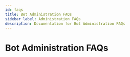 ```yaml
---
id: faqs
title: Bot Administration FAQs
sidebar_label: Administration FAQs
description: Documentation for Bot Administration FAQs
---
```


# Bot Administration FAQs
